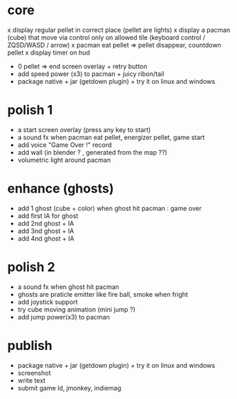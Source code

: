 # core
x display regular pellet in correct place (pellet are lights)
x display a pacman (cube) that move via control only on allowed tile (keyboard control / ZQSD/WASD / arrow)
x pacman eat pellet => pellet disappear, countdown pellet
x display timer on hud
- 0 pellet => end screen overlay + retry button
- add speed power (x3) to pacman + juicy ribon/tail
- package native + jar (getdown plugin) + try it on linux and windows

# polish 1
- a start screen overlay (press any key to start)
- a sound fx when pacman eat pellet, energizer pellet, game start
- add voice "Game Over !" record
- add wall (in blender ? , generated from the map ??)
- volumetric light around pacman

# enhance (ghosts)
- add 1 ghost (cube + color) when ghost hit pacman : game over
- add first IA for ghost
- add 2nd ghost + IA
- add 3nd ghost + IA
- add 4nd ghost + IA

# polish 2
- a sound fx when ghost hit pacman
- ghosts are praticle emitter like fire ball, smoke when fright
- add joystick support
- try cube moving animation (mini jump ?)
- add jump power(x3) to pacman

# publish
- package native + jar (getdown plugin) + try it on linux and windows
- screenshot
- write text
- submit game ld, jmonkey, indiemag
